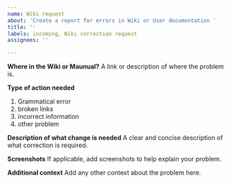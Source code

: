 ```yaml
---
name: Wiki request
about: 'Create a report for errors in Wiki or User documentation '
title: ''
labels: incoming, Wiki correction request
assignees: ''

---
```


**Where in the Wiki or Maunual?**
A link or description of where the problem is.

**Type of action needed**
1. Grammatical error
2. broken links
3. incorrect information
4. other problem

**Description of what change is needed**
A clear and concise description of what correction is required.

**Screenshots**
If applicable, add screenshots to help explain your problem.

**Additional context**
Add any other context about the problem here.
